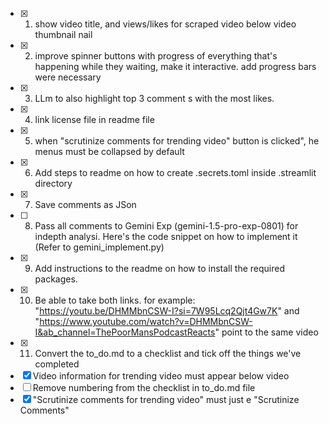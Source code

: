 - [x] 1. show video title,  and views/likes for scraped video below video thumbnail nail
- [x] 2. improve spinner buttons with progress of everything that's happening while they waiting, make it interactive. add progress bars were necessary
- [x] 3. LLm to also highlight top 3 comment s with the most likes.
- [x] 4. link license file in readme file
- [x] 5.  when "scrutinize comments for trending video" button is clicked", he menus must be collapsed by default 
- [x] 6.  Add steps to readme on how to create .secrets.toml inside .streamlit directory
- [x] 7. Save comments as JSon
- [ ] 8. Pass all comments to Gemini Exp (gemini-1.5-pro-exp-0801) for indepth analysi. Here's the code snippet on how to implement it (Refer to gemini_implement.py)
- [x] 9. Add instructions to the readme on how to install the required packages. 
- [x] 10. Be able to take both links. for example: "https://youtu.be/DHMMbnCSW-I?si=7W95Lcq2Qjt4Gw7K" and "https://www.youtube.com/watch?v=DHMMbnCSW-I&ab_channel=ThePoorMansPodcastReacts" point to the same video
- [x] 11. Convert the to_do.md to a checklist and tick off the things we've completed 
- [x] Video information for trending video must appear below video
- [ ] Remove numbering from the checklist in to_do.md file
- [x] "Scrutinize comments for trending video" must just e "Scrutinize Comments"
